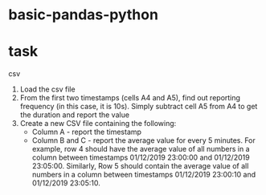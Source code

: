 # basic-pandas-python
# task
csv
1) Load the csv file
2) From the first two timestamps (cells A4 and A5), find out reporting frequency (in this case, it is 10s). Simply subtract cell A5 from A4 to get the duration and report the value
3) Create a new CSV file containing the following:
    - Column A - report the timestamp
    - Column B and C - report the average value for every 5 minutes. 
For example, row 4 should have the average value of all numbers in a column between timestamps 01/12/2019 23:00:00 and 01/12/2019 23:05:00. Similarly, Row 5 should contain the average value of all numbers in a column between  timestamps 01/12/2019 23:00:10 and 01/12/2019 23:05:10.
